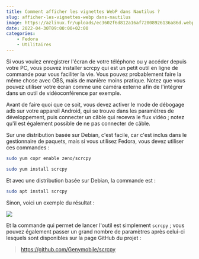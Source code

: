 ```yaml
---
title: Comment afficher les vignettes WebP dans Nautilus ?
slug: afficher-les-vignettes-webp dans-nautilus
image: https://azlinux.fr/uploads/ec3602f6d812a16af72008926136a86d.webp
date: 2022-04-30T09:00:00+02:00
categories:
    - Fedora
    - Utilitaires
---
```


Si vous voulez enregistrer l'écran de votre téléphone ou y accéder depuis votre PC, vous pouvez installer scrcpy qui est un petit outil en ligne de commande pour vous faciliter la vie. Vous pouvez probablement faire la même chose avec OBS, mais de manière moins pratique. Notez que vous pouvez utiliser votre écran comme une caméra externe afin de l'intégrer dans un outil de vidéoconférence par exemple.

Avant de faire quoi que ce soit, vous devez activer le mode de débogage adb sur votre appareil Android, qui se trouve dans les paramètres de développement, puis connecter un câble qui recevra le flux vidéo ; notez qu'il est également possible de ne pas connecter de câble.

Sur une distribution basée sur Debian, c'est facile, car c'est inclus dans le gestionnaire de paquets, mais si vous utilisez Fedora, vous devez utiliser ces commandes :

```bash
sudo yum copr enable zeno/scrcpy
```

```bash
sudo yum install scrcpy
```

Et avec une distribution basée sur Debian, la commande est :

```bash
sudo apt install scrcpy
```

Sinon, voici un exemple du résultat :

![](https://azlinux.fr/uploads/03493ae3dddc3093c95d9e91a76301f2.webp)

Et la commande qui permet de lancer l'outil est simplement `scrcpy` ; vous pouvez également passer un grand nombre de paramètres après celui-ci lesquels sont disponibles sur la page GitHub du projet :

> https://github.com/Genymobile/scrcpy